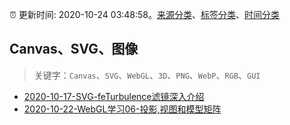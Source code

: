 :alarm_clock: 更新时间: 2020-10-24 03:48:58。[来源分类](../README.md)、[标签分类](../TAGS.md)、[时间分类](../TIMELINE.md)

## Canvas、SVG、图像


> 关键字：`Canvas`、`SVG`、`WebGL`、`3D`、`PNG`、`WebP`、`RGB`、`GUI`



- [2020-10-17-SVG-feTurbulence滤镜深入介绍](https://www.zhangxinxu.com/wordpress/2020/10/svg-feturbulence/) 
- [2020-10-22-WebGL学习06-投影,视图和模型矩阵](https://juejin.im/post/6886698316189401096) 